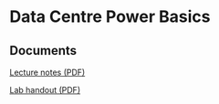 # Data Centre Power Basics

## Documents

[Lecture notes (PDF)](power_notes.pdf)

[Lab handout (PDF)](power_lab.pdf)

